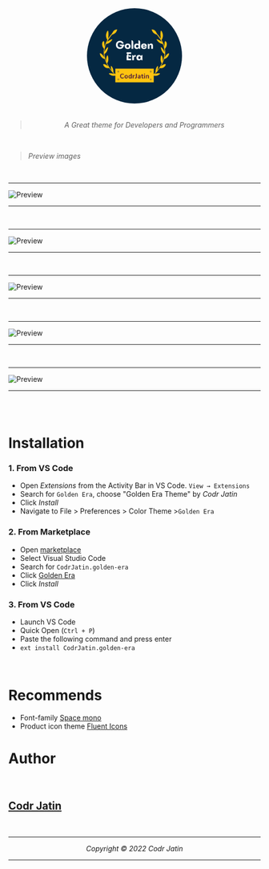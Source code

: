 <div align="center">
<img src="images/logo.png" height="190px" width="190px" style="border-radius:100%;">
<br>


<br>

> *A Great theme for Developers and Programmers*

</div>

<br>

> *Preview images*

<br>

---

![Preview](https://raw.githubusercontent.com/CodrJatin/Golden-Era/master/images/pre1.png)

---

<br>

---

![Preview](https://raw.githubusercontent.com/CodrJatin/Golden-Era/master/images/pre2.png)

---

<br>

---

![Preview](https://raw.githubusercontent.com/CodrJatin/Golden-Era/master/images/pre3.png)

---

<br>

---

![Preview](https://raw.githubusercontent.com/CodrJatin/Golden-Era/master/images/pre4.png)

---

<br>

---

![Preview](https://raw.githubusercontent.com/CodrJatin/Golden-Era/master/images/pre5.png)

---

<br>

<br>
</div>

# Installation

### 1. From VS Code
- Open  *Extensions* from the Activity Bar  in VS Code. `View → Extensions`
- Search for `Golden Era`, choose "Golden Era Theme" by *Codr Jatin*
- Click *Install*
- Navigate to File > Preferences > Color Theme >`Golden Era`

### 2. From Marketplace
- Open [marketplace](https://marketplace.visualstudio.com)
- Select Visual Studio Code
- Search for `CodrJatin.golden-era`
- Click [Golden Era](https://marketplace.visualstudio.com/items?itemName=CodrJatin.golden-era)
- Click *Install*

### 3. From VS Code
- Launch VS Code 
- Quick Open (`Ctrl + P`)
- Paste the following command and press enter
- `ext install CodrJatin.golden-era`

<br>

# Recommends
- Font-family [Space mono](https://fonts.google.com/specimen/Space+Mono?query=space+mono)
- Product icon theme [Fluent Icons](https://marketplace.visualstudio.com/items?itemName=miguelsolorio.fluent-icons)

# Author
<br>

## [Codr Jatin](https://github.com/CodrJatin)
<br>

---
<div align = "center">

*Copyright &copy; 2022 Codr Jatin*

</div>

---